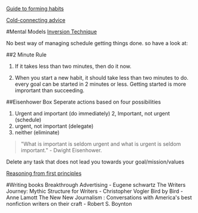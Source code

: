 
[Guide to forming habits](http://www.iwillteachyoutoberich.com/guides/ultimate-guide-to-habits/)

[Cold-connecting advice](https://www.linkedin.com/groups/4788333/4788333-6116741416765964292)


#Mental Models
[Inversion Technique](http://jamesclear.com/inversion)


No best way of managing schedule getting things done. so have a look at:

##2 Minute Rule
1. If it takes less than two minutes, then do it now.

2. When you start a new habit, it should take less than two minutes to do.
every goal can be started in 2 minutes or less. Getting started is more imprortant than succeeding.


##Eisenhower Box
Seperate actions based on four possibilities
1. Urgent and important (do immediately)
2, Important, not urgent (schedule)
3. urgent, not important (delegate)
4. neither (eliminate)

> "What is important is seldom urgent and what is urgent is seldom important." - Dwight Eisenhower.

Delete any task that does not lead you towards your goal/mission/values

[Reasoning from first principles](http://jamesclear.com/first-principles)

#Writing books
Breakthrough Advertising - Eugene schwartz
The Writers Journey: Mythic Structure for Writers - Christopher Vogler
Bird by Bird - Anne Lamott
The New New Journalism : Conversations with America's best nonfiction writers on their craft - Robert S. Boynton